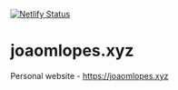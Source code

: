 [![Netlify Status](https://api.netlify.com/api/v1/badges/7a156639-d978-4a8e-a932-bfaccd3ea3bf/deploy-status)](https://app.netlify.com/sites/sad-hamilton-dc994d/deploys)

# joaomlopes.xyz

Personal website - https://joaomlopes.xyz
